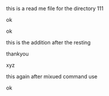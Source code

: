 this is a read me file for the directory 111


ok 




ok


this is the addition after the resting 



thankyou




 xyz
  



this again after mixued command use



ok 
